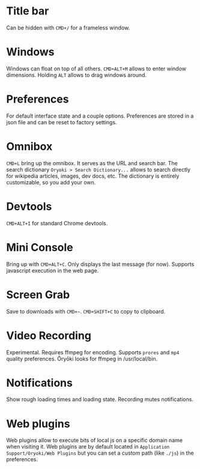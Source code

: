 # Title bar
Can be hidden with `CMD+/` for a frameless window. 

# Windows
Windows can float on top of all others. `CMD+ALT+M` allows to enter window dimensions. Holding `ALT` allows to drag windows around.

# Preferences
For default interface state and a couple options. Preferences are stored in a json file and can be reset to factory settings.

# Omnibox
`CMD+L` bring up the omnibox. It serves as the URL and search bar. The search dictionary `Oryoki > Search Dictionary...` allows to search directly for wikipedia articles, images, dev docs, etc. The dictionary is entirely customizable, so you add your own.

# Devtools
`CMD+ALT+I` for standard Chrome devtools.

# Mini Console
Bring up with `CMD+ALT+C`. Only displays the last message (for now). Supports javascript execution in the web page.

# Screen Grab
Save to downloads with `CMD+~`. `CMD+SHIFT+C` to copy to clipboard.

# Video Recording
Experimental. Requires ffmpeg for encoding. Supports `prores` and `mp4` quality preferences. Ōryōki looks for ffmpeg in /usr/local/bin.

# Notifications
Show rough loading times and loading state. Recording mutes notifications.

# Web plugins
Web plugins allow to execute bits of local js on a specific domain name when visiting it. Web plugins are by default located in `Application Support/Oryoki/Web Plugins` but you can set a custom path (like `./js`) in the preferences.